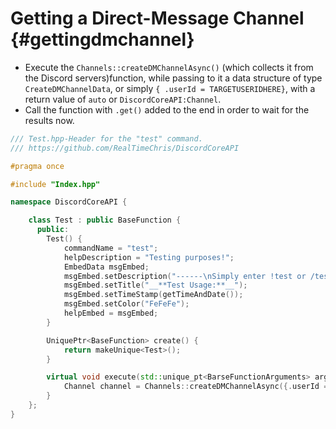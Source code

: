 Getting a Direct-Message Channel {#gettingdmchannel}
============
- Execute the `Channels::createDMChannelAsync()` (which collects it from the Discord servers)function, while passing to it a data structure of type `CreateDMChannelData`, or simply `{ .userId = TARGETUSERIDHERE}`, with a return value of `auto` or `DiscordCoreAPI:Channel`.
- Call the function with `.get()` added to the end in order to wait for the results now.

```cpp
/// Test.hpp-Header for the "test" command.
/// https://github.com/RealTimeChris/DiscordCoreAPI

#pragma once

#include "Index.hpp"

namespace DiscordCoreAPI {

	class Test : public BaseFunction {
	  public:
		Test() {
			commandName = "test";
			helpDescription = "Testing purposes!";
			EmbedData msgEmbed;
			msgEmbed.setDescription("------\nSimply enter !test or /test!\n------");
			msgEmbed.setTitle("__**Test Usage:**__");
			msgEmbed.setTimeStamp(getTimeAndDate());
			msgEmbed.setColor("FeFeFe");
			helpEmbed = msgEmbed;
		}

		UniquePtr<BaseFunction> create() {
			return makeUnique<Test>();
		}

		virtual void execute(std::unique_pt<BarseFunctionArguments> args) {
			Channel channel = Channels::createDMChannelAsync({.userId = args.eventData.getAuthorId()}).get();
		}
	};
}
```
